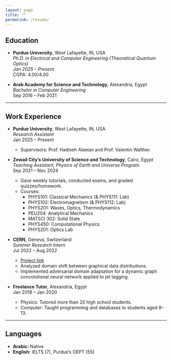 ```yaml
---
layout: page
title: ""
permalink: /resume/
---
```


## Education

- **Purdue University**, West Lafayette, IN, USA  
  *Ph.D. in Electrical and Computer Engineering (Theoratical Quantum Optics)*  
  *Jan 2025 – Present*  
  CGPA: 4.00/4.00
  
- **Arab Academy for Science and Technology**, Alexandria, Egypt  
  *Bachelor in Computer Engineering*  
  Sep 2016 – Feb 2021  

---

## Work Experience

- **Purdue University**, West Lafayette, IN, USA  
  *Research Assistant*  
  Jan 2025 – Present  
  - Supervisors: Prof. Hadiseh Alaeian and Prof. Valentin Walther.

- **Zewail City’s University of Science and Technology**, Cairo, Egypt  
  *Teaching Assistant, Physics of Earth and Universe Program*  
  Sep 2021 – Nov 2024  
  - Gave weekly tutorials, conducted exams, and graded quizzes/homework.  
  - Courses:  
    - PHYS101: Classical Mechanics (& PHYS111: Lab)  
    - PHYS102: Electromagnetism (& PHYS112: Lab)  
    - PHYS201: Waves, Optics, Thermodynamics  
    - PEU204: Analytical Mechanics  
    - MATSCI 302: Solid State  
    - PHYS450: Computational Physics  
    - PHYS201: Optics Lab  

- **CERN**, Geneva, Switzerland  
  *Summer Research Intern*  
  Jul 2022 – Aug 2022  
  - [Project link](https://cds.cern.ch/record/2825449?ln=en)  
  - Analyzed domain shift between graphical data distributions.  
  - Implemented adversarial domain adaptation for a dynamic graph convolutional neural network applied to jet tagging.

- **Freelance Tutor**, Alexandria, Egypt  
  Jan 2018 – Jan 2020  
  - Physics: Tutored more than 20 high school students.  
  - Computer: Taught programming and databases to students aged 8–13.

---

## Languages

- **Arabic:** Native  
- **English:** IELTS (7), Purdue’s OEPT (55)


